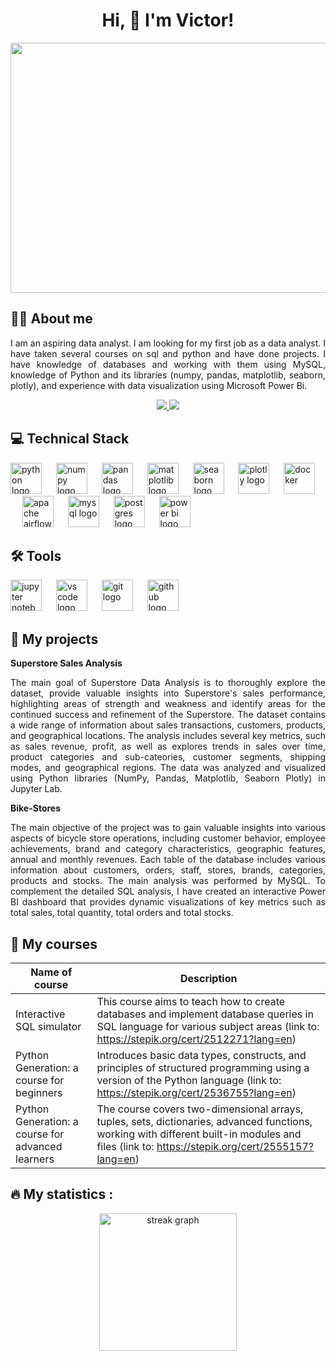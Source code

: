 <h1 align="center"> Hi, 👋 I'm Victor! </h1>

<div align="center">
<img src="https://user-images.githubusercontent.com/74038190/225813708-98b745f2-7d22-48cf-9150-083f1b00d6c9.gif"  height="400" width="700" >

<h2 align="left">👩‍💻 About me </h2>

<p align="justify">
I am an aspiring data analyst. I am looking for my first job as a data analyst. I have taken several courses on sql and python and have done projects. I have knowledge of databases and working with them using MySQL, knowledge of Python and its libraries (numpy, pandas, matplotlib, seaborn, plotly), and experience with data visualization using Microsoft Power Bi.  
</p>

<p align='center'>
   <a href="mailto:borodkovictor9@gmail.com">
       <img src="https://img.shields.io/badge/Email-2CA5E0?style=for-the-badge&logo=gmail&logoColor=red"/>
   </a>
   <a href="http://linkedin.com/in/victor-borodko-77832519b">
       <img src="https://img.shields.io/badge/linkedin-%230077B5.svg?&style=for-the-badge&logo=linkedin&logoColor=white"/>
   </a>
</p>

<h2 align="left"> 💻 Technical Stack </h2>


<div align="left">
 <img src="https://cdn.jsdelivr.net/gh/devicons/devicon@latest/icons/python/python-original.svg" height="50" alt="python logo" />
<img width="15" />   
<img src="https://cdn.jsdelivr.net/gh/devicons/devicon@latest/icons/numpy/numpy-original.svg" height="50" alt="numpy logo"  />
 <img width="15" />  
<img src="https://cdn.jsdelivr.net/gh/devicons/devicon@latest/icons/pandas/pandas-original.svg" height="50" alt="pandas logo"  />
 <img width="15" />  
<img src="https://cdn.jsdelivr.net/gh/devicons/devicon@latest/icons/matplotlib/matplotlib-original.svg" height="50" alt="matplotlib logo" />
 <img width="15" />  
<img src = "https://seaborn.pydata.org/_images/logo-mark-lightbg.svg" height="50" alt="seaborn logo"  />
 <img width="15" />  
<img src="https://cdn.jsdelivr.net/gh/devicons/devicon@latest/icons/plotly/plotly-original.svg" height="50" alt="plotly logo"  />
 <img width="15" />  
<img src="https://cdn.jsdelivr.net/gh/devicons/devicon@latest/icons/docker/docker-original.svg" height="50" alt="docker" />
 <img width="15" />  
 <img src="https://cdn.jsdelivr.net/gh/devicons/devicon@latest/icons/apacheairflow/apacheairflow-original.svg" height="50" alt="apache airflow" />
 <img width="15" />  
  <img src="https://cdn.jsdelivr.net/gh/devicons/devicon@latest/icons/mysql/mysql-original-wordmark.svg" height="50" alt="mysql logo"  />
<img width="15" />  
  <img src="https://cdn.jsdelivr.net/gh/devicons/devicon@latest/icons/postgresql/postgresql-original.svg" height="50" alt="postgres logo" />
<img width="15" />  
<img src= "https://upload.wikimedia.org/wikipedia/commons/c/cf/New_Power_BI_Logo.svg" height="50" alt="power bi logo"  />
  <img width="15" />  
   
</div>

<h2 align="left">🛠 Tools </h2>
<div align="left">
  <img src="https://cdn.jsdelivr.net/gh/devicons/devicon@latest/icons/jupyter/jupyter-original-wordmark.svg" height="50" alt="jupyter notebook logo"  />
  <img width="15" />  
  <img src="https://cdn.jsdelivr.net/gh/devicons/devicon@latest/icons/vscode/vscode-original.svg" height="50" alt="vs code logo"  />
  <img width="15" />  
<img src="https://cdn.jsdelivr.net/gh/devicons/devicon@latest/icons/git/git-original-wordmark.svg" height="50" alt="git logo" />
  <img width="15" />
   <img src="https://cdn.jsdelivr.net/gh/devicons/devicon@latest/icons/github/github-original-wordmark.svg"  height="50" alt="github logo" />
  <img width="15" />
</div>

<h2 align="left"> 📝 My projects </h2>

<p align="left">
<b> Superstore Sales Analysis </b>
</p>

<p align="justify">
   The main goal of Superstore Data Analysis is to thoroughly explore the dataset, provide valuable insights into Superstore's sales performance, highlighting areas of strength and weakness and identify areas for the continued success and refinement of the Superstore. The dataset contains a wide range of information about sales transactions, customers, products, and geographical locations. 
   The analysis includes several key metrics, such as sales revenue, profit, as well as explores trends in sales over time, product categories and sub-cateories, customer segments, shipping modes, and geographical regions. 
   The data was analyzed and visualized using Python libraries (NumPy, Pandas, Matplotlib, Seaborn Plotly) in Jupyter Lab.
</p>

<p align="left">
<b> Bike-Stores </b>
</p>

<p align="justify">
   The main objective of the project was to gain valuable insights into various aspects of bicycle store operations, including customer behavior, employee achievements, brand and category characteristics, geographic features, annual and monthly revenues.
   Each table of the database includes various information about customers, orders, staff, stores, brands, categories, products and stocks. The main analysis was performed by MySQL.
   To complement the detailed SQL analysis, I have created an interactive Power BI dashboard that provides dynamic visualizations of key metrics such as total sales, total quantity, total orders and total stocks.
</p>



<h2 align="left"> 📖 My courses </h2>
<div align="left">

| Name of course                                    | Description                                                                                                                                                                                                                       |
| ------------------------------------------------- | --------------------------------------------------------------------------------------------------------------------------------------------------------------------------------------------------------------------------------- |
| Interactive SQL simulator                         | This course aims to teach how to create databases and implement database queries in SQL language for various subject areas (link to: https://stepik.org/cert/2512271?lang=en)                                                     |        
| Python Generation: a course for beginners         | Introduces basic data types, constructs, and principles of structured programming using a version of the Python language (link to: https://stepik.org/cert/2536755?lang=en)                                                       |
| Python Generation: a course for advanced learners | The course covers two-dimensional arrays, tuples, sets, dictionaries, advanced functions, working with different built-in modules and files (link to: https://stepik.org/cert/2555157?lang=en)                                    |
</div>

<h2 align="left">🔥 My statistics :</h2>

<div align="center">
   <img src="https://streak-stats.demolab.com?user=VitoVicttorzio&locale=en&mode=daily&theme=dark&hide_border=false&border_radius=5&order=3" height="220" alt="streak graph"  />
</div>
